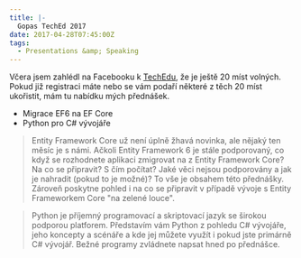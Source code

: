 ```yaml
---
title: |-
  Gopas TechEd 2017
date: 2017-04-28T07:45:00Z
tags:
  - Presentations &amp; Speaking
---
```

Včera jsem zahlédl na Facebooku k [TechEdu][1], že je ještě 20 míst volných. Pokud již registraci máte nebo se vám podaří některé z těch 20 míst ukořistit, mám tu nabídku mých přednášek.

* Migrace EF6 na EF Core
* Python pro C# vývojáře
 
<!-- excerpt -->

> Entity Framework Core už není úplně žhavá novinka, ale nějaký ten měsíc je s námi. Ačkoli Entity Framework 6 je stále podporovaný, co když se rozhodnete aplikaci zmigrovat na z Entity Framework Core? Na co se připravit? S čím počítat? Jaké věci nejsou podporovány a jak je nahradit (pokud to je možné)? To vše je obsahem této přednášky. Zároveň poskytne pohled i na co se připravit v případě vývoje s Entity Frameworkem Core "na zelené louce".

> Python je příjemný programovací a skriptovací jazyk se širokou podporou platforem. Představím vám Python z pohledu C# vývojáře, jeho koncepty a scénáře a kde jej můžete využít i pokud jste primárně C# vývojář. Bežné programy zvládnete napsat hned po přednášce.

[1]: http://www.teched.cz